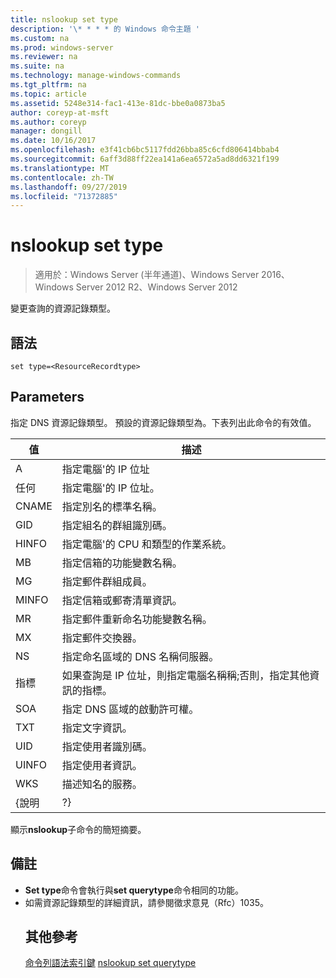 ```yaml
---
title: nslookup set type
description: '\* * * * 的 Windows 命令主題 '
ms.custom: na
ms.prod: windows-server
ms.reviewer: na
ms.suite: na
ms.technology: manage-windows-commands
ms.tgt_pltfrm: na
ms.topic: article
ms.assetid: 5248e314-fac1-413e-81dc-bbe0a0873ba5
author: coreyp-at-msft
ms.author: coreyp
manager: dongill
ms.date: 10/16/2017
ms.openlocfilehash: e3f41cb6bc5117fdd26bba85c6cfd806414bbab4
ms.sourcegitcommit: 6aff3d88ff22ea141a6ea6572a5ad8dd6321f199
ms.translationtype: MT
ms.contentlocale: zh-TW
ms.lasthandoff: 09/27/2019
ms.locfileid: "71372885"
---
```

# <a name="nslookup-set-type"></a>nslookup set type

>適用於：Windows Server (半年通道)、Windows Server 2016、Windows Server 2012 R2、Windows Server 2012

變更查詢的資源記錄類型。
## <a name="syntax"></a>語法
```
set type=<ResourceRecordtype>
```
## <a name="parameters"></a>Parameters
<ResourceRecordtype> 指定 DNS 資源記錄類型。 預設的資源記錄類型為。下表列出此命令的有效值。

| 值 |                                                   描述                                                   |
|-------|-----------------------------------------------------------------------------------------------------------------|
|   A   |                                      指定電腦&#39;的 IP 位址                                      |
|  任何  |                                     指定電腦&#39;的 IP 位址。                                      |
| CNAME |                                    指定別名的標準名稱。                                     |
|  GID  |                                  指定組名的群組識別碼。                                  |
| HINFO |                          指定電腦&#39;的 CPU 和類型的作業系統。                           |
|  MB   |                                        指定信箱的功能變數名稱。                                         |
|  MG   |                                         指定郵件群組成員。                                          |
| MINFO |                                   指定信箱或郵寄清單資訊。                                   |
|  MR   |                                     指定郵件重新命名功能變數名稱。                                      |
|  MX   |                                          指定郵件交換器。                                          |
|  NS   |                                 指定命名區域的 DNS 名稱伺服器。                                 |
|  指標  | 如果查詢是 IP 位址，則指定電腦名稱稱;否則，指定其他資訊的指標。 |
|  SOA  |                                指定 DNS 區域的啟動許可權。                                 |
|  TXT  |                                         指定文字資訊。                                         |
|  UID  |                                         指定使用者識別碼。                                          |
| UINFO |                                         指定使用者資訊。                                         |
|  WKS  |                                         描述知名的服務。                                         |
| {說明 |                                                       ?}                                                        |

顯示<strong>nslookup</strong>子命令的簡短摘要。
## <a name="remarks"></a>備註
- <strong>Set type</strong>命令會執行與<strong>set querytype</strong>命令相同的功能。
- 如需資源記錄類型的詳細資訊，請參閱徵求意見（Rfc）1035。
  ## <a name="additional-references"></a>其他參考
  <a href="command-line-syntax-key.md" data-raw-source="[Command-Line Syntax Key](command-line-syntax-key.md)">命令列語法索引鍵</a>
  <a href="nslookup-set-querytype.md" data-raw-source="[nslookup set querytype](nslookup-set-querytype.md)">nslookup set querytype</a>
